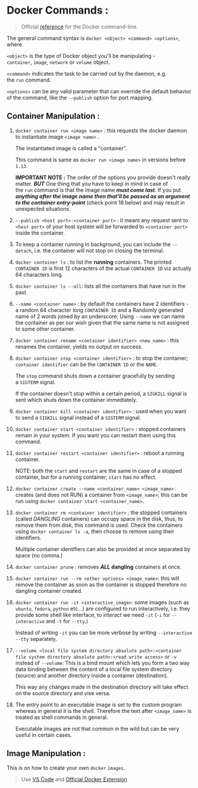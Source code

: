 # Docker Commands :
> Official [reference](https://docs.docker.com/engine/reference/commandline/container/) for the Docker command-line. 

The general command syntax is `docker <object> <command> <options>`, where 
   
   `<object>` is the type of Docker object you'll be manipulating - `container`, `image`, `network` or `volume` object.
   
   `<command>` indicates the task to be carried out by the daemon, e.g. the `run` command.
   
   `<options>` can be any valid parameter that can override the default behavior of the command, like the `--publish` option for port mapping.

## Container Manipulation :

1. `docker container run <image name>` : this requests the docker daemon to instantiate image `<image name>` .
   
   The instantiated image is called a "container".
   
   This command is same as `docker run <image name>` in versions before `1.13`. 
   
   **IMPORTANT NOTE :** 
	   The order of the options you provide doesn't really matter. 
	   ***BUT*** One thing that you have to keep in mind in case of the `run` command is that the image name ***must come last***. If you put ***anything after the image name then that'll be passed as an argument to the container entry-point*** (check point 18 below) and may result in unexpected situations.
   
2.   `--publish <host port>:<container port>` :  it meant any request sent to `<host port>` of your host system will be forwarded to `<container port>` inside the container‌.
3. To keep a container running in background, you can include the `--detach`, i.e. the container will not stop on closing the terminal.
4. `docker container ls` : to list the **running** containers. The printed `CONTAINER ID` is first 12 characters of the actual `CONTAINER ID` viz actually 64 characters long.
5. `docker container ls --all`: lists all the containers that have run in the past.
6. `--name <container name>` : by default the containers have 2 identifiers - a random 64 character long `CONTAINER ID` and a Randomly generated name of 2 words joined by an underscore; Using `--name` we can name the container as per our wish given that the same name is not assigned to some other container.
7. `docker container rename <container identifier> <new name>` : this renames the container, yields no output on success.
8. `docker container stop <container identifier>` : to stop the container; `container identifier` can be the `CONTAINER ID` or the `NAME`.
   
   The `stop` command shuts down a container gracefully by sending a `SIGTERM` signal. 
   
   If the container doesn't stop within a certain period, a `SIGKILL` signal is sent which shuts down the container immediately.
9. `docker container kill <container identifier>` : used when you want to send a `SIGKILL` signal instead of a `SIGTERM` signal.
10. `docker container start <container identifier>` : stopped containers remain in your system. If you want you can restart them using this command.
11. `docker container restart <container identifier>` : reboot a running container.
    
	NOTE: both the `start` and `restart` are the same in case of a stopped container, but for a running container, `start` has no effect.
12. `docker container create --name <container_name> <image_name>` : creates (and does not RUN) a container from `<image_name>`; this can be run using `docker container start <container_name>`.
13. `docker container rm <container identifier>` : the stopped containers (called *DANGLING* containers) can occupy space in the disk, thus, to remove them from disk, this command is used. Check the containers using `docker container ls -a`, then choose to remove using their identifiers.
    
	Multiple container identifiers can also be provided at once separated by space (no comma.)
14. `docker container prune` : removes ***ALL*** **dangling** containers at once.
15. `docker container run --rm <other options> <image_name>`: this will remove the container as soon as the container is stopped therefore no dangling container created.
16. `docker container run -it <interactive_image>`: some images (such as `ubuntu`, `fedora`, `python` etc...) are configured to run interactively, i.e. they provide some shell like interface, to interact we need `-it` (`-i` for `--interactive` and `-t` for `--tty`.)
    
    Instead of writing `-it` you can be more verbose by writing `--interactive --tty` separately.
17. `--volume <local file system directory absolute path>:<container file system directory absolute path>:<read write access>` or `-v` instead of `--volume`: This is a  bind mount which lets you form a two way data binding between the content of a local file system directory (source) and another directory inside a container (destination).
     
    This way any changes made in the destination directory will take effect on the source directory and vise versa.
18.  The entry point to an executable image is set to the custom program whereas in general it is the shell. Therefore the text after `<image_name>` is treated as shell commands in general.
    
	   Executable images are not that common in the wild but can be very useful in certain cases.

## Image Manipulation :
This is on how to create your own `docker` `images`.
> Use [VS Code](https://code.visualstudio.com/docs/setup/linux) and [Official Docker Extension](https://marketplace.visualstudio.com/items?itemName=ms-azuretools.vscode-docker)

